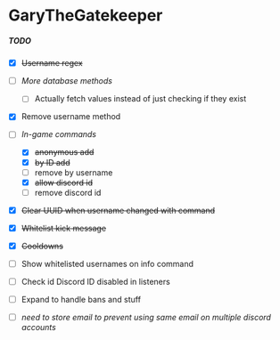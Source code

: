 # GaryTheGatekeeper

##### TODO
- [X] ~~Username regex~~
- [ ] *More database methods*
  - [ ] Actually fetch values instead of just checking if they exist
- [X] Remove username method
- [ ] *In-game commands*
  - [X] ~~anonymous add~~
  - [X] ~~by ID add~~
  - [ ] remove by username
  - [X] ~~allow discord id~~
  - [ ] remove discord id
- [X] ~~Clear UUID when username changed with command~~
- [X] ~~Whitelist kick message~~
- [X] ~~Cooldowns~~
- [ ] Show whitelisted usernames on info command
- [ ] Check id Discord ID disabled in listeners

- [ ] Expand to handle bans and stuff

- [ ] *need to store email to prevent using same email on multiple discord accounts*